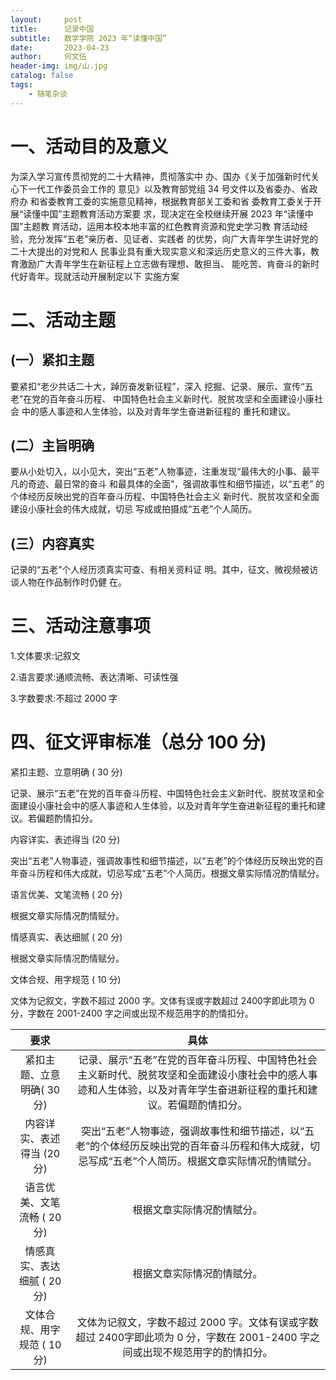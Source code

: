 ```yaml
---
layout:     post
title:      记录中国
subtitle:   数学学院 2023 年“读懂中国”
date:       2023-04-23
author:     何文伍
header-img: img/山.jpg
catalog: false
tags:
    - 随笔杂谈
---
```




# 一、活动目的及意义

为深入学习宣传贯彻党的二十大精神，贯彻落实中
办、国办《关于加强新时代关心下一代工作委员会工作的
意见》以及教育部党组 34 号文件以及省委办、省政府办
和省委教育工委的实施意见精神，根据教育部关工委和省
委教育工委关于开展“读懂中国”主题教育活动方案要
求，现决定在全校继续开展 2023 年“读懂中国”主题教
育活动，运用本校本地丰富的红色教育资源和党史学习教
育活动经验，充分发挥“五老”亲历者、见证者、实践者
的优势，向广大青年学生讲好党的二十大提出的对党和人
民事业具有重大现实意义和深远历史意义的三件大事，教
育激励广大青年学生在新征程上立志做有理想、敢担当、
能吃苦、肯奋斗的新时代好青年。现就活动开展制定以下
实施方案

# 二、活动主题
## (一）紧扣主题 

要紧扣“老少共话二十大，踔厉奋发新征程”，深入 
挖掘、记录、展示、宣传“五老”在党的百年奋斗历程、 
中国特色社会主义新时代、脱贫攻坚和全面建设小康社会 
中的感人事迹和人生体验，以及对青年学生奋进新征程的 
重托和建议。 

## (二）主旨明确 

要从小处切入，以小见大，突出“五老”人物事迹，注重发现“最伟大的小事、最平凡的奇迹、最日常的奋斗 
和最具体的全面”，强调故事性和细节描述，以“五老” 
的个体经历反映出党的百年奋斗历程、中国特色社会主义 
新时代、脱贫攻坚和全面建设小康社会的伟大成就，切忌 
写成或拍摄成“五老”个人简历。
 
## (三）内容真实 

记录的“五老”个人经历须真实可查、有相关资料证 
明。其中，征文、微视频被访谈人物在作品制作时仍健 
在。

# 三、活动注意事项
1.文体要求:记叙文 

2.语言要求:通顺流畅、表达清晰、可读性强 

3.字数要求:不超过 2000 字

# 四、征文评审标准（总分 100 分)
 
紧扣主题、立意明确 
( 30 分) 

记录、展示“五老”在党的百年奋斗历程、中国特色社会主义新时代、脱贫攻坚和全面建设小康社会中的感人事迹和人生体验，以及对青年学生奋进新征程的重托和建议。若偏题酌情扣分。
 
内容详实、表述得当 (20 分) 

突出“五老”人物事迹，强调故事性和细节描述，以“五老”的个体经历反映出党的百年奋斗历程和伟大成就，切忌写成“五老”个人简历。根据文章实际情况酌情赋分。
 
语言优美、文笔流畅 ( 20 分) 

根据文章实际情况酌情赋分。 

情感真实、表达细腻 ( 20 分) 

根据文章实际情况酌情赋分。 

文体合规、用字规范 ( 10 分) 

文体为记叙文，字数不超过 2000 字。文体有误或字数超过 2400字即此项为 0 分，字数在 2001-2400 字之间或出现不规范用字的酌情扣分。

|要求|具体|
|:-:|:-:|
|紧扣主题、立意明确( 30 分) |记录、展示“五老”在党的百年奋斗历程、中国特色社会主义新时代、脱贫攻坚和全面建设小康社会中的感人事迹和人生体验，以及对青年学生奋进新征程的重托和建议。若偏题酌情扣分。|
|内容详实、表述得当 (20 分) |突出“五老”人物事迹，强调故事性和细节描述，以“五老”的个体经历反映出党的百年奋斗历程和伟大成就，切忌写成“五老”个人简历。根据文章实际情况酌情赋分。|
|语言优美、文笔流畅 ( 20 分) |根据文章实际情况酌情赋分。 |
|情感真实、表达细腻 ( 20 分) |根据文章实际情况酌情赋分。 |
|文体合规、用字规范 ( 10 分) |文体为记叙文，字数不超过 2000 字。文体有误或字数超过 2400字即此项为 0 分，字数在 2001-2400 字之间或出现不规范用字的酌情扣分。|

